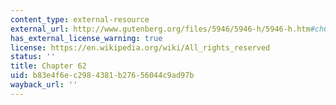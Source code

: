 ```yaml
---
content_type: external-resource
external_url: http://www.gutenberg.org/files/5946/5946-h/5946-h.htm#ch62b
has_external_license_warning: true
license: https://en.wikipedia.org/wiki/All_rights_reserved
status: ''
title: Chapter 62
uid: b83e4f6e-c298-4381-b276-56044c9ad97b
wayback_url: ''
---
```

